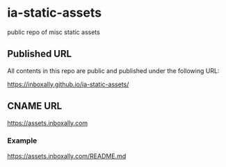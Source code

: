 # ia-static-assets
public repo of misc static assets

## Published URL

All contents in this repo are public and published under the following URL:

https://inboxally.github.io/ia-static-assets/

## CNAME URL

https://assets.inboxally.com

### Example

https://assets.inboxally.com/README.md
